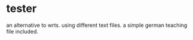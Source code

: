 # tester
an alternative to wrts. using different text files. a simple german teaching file included.
